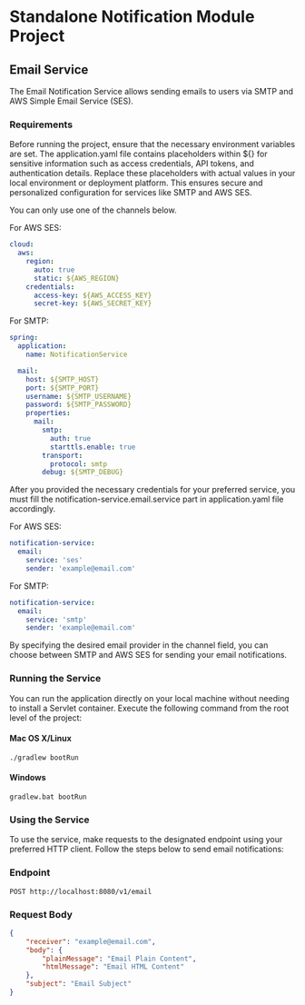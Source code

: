 # Standalone Notification Module Project

## Email Service
The Email Notification Service allows sending emails to users via SMTP and AWS Simple Email Service (SES).

### Requirements
Before running the project, ensure that the necessary environment variables are set.
The application.yaml file contains placeholders within ${} for sensitive information such as access credentials, API tokens, and authentication details. 
Replace these placeholders with actual values in your local environment or deployment platform.
This ensures secure and personalized configuration for services like SMTP and AWS SES.

You can only use one of the channels below.

For AWS SES:
```yaml
cloud:
  aws:
    region:
      auto: true
      static: ${AWS_REGION}
    credentials:
      access-key: ${AWS_ACCESS_KEY}
      secret-key: ${AWS_SECRET_KEY}
```

For SMTP:
```yaml
spring:
  application:
    name: NotificationService

  mail:
    host: ${SMTP_HOST}
    port: ${SMTP_PORT}
    username: ${SMTP_USERNAME}
    password: ${SMTP_PASSWORD}
    properties:
      mail:
        smtp:
          auth: true
          starttls.enable: true
        transport:
          protocol: smtp
        debug: ${SMTP_DEBUG}
```
After you provided the necessary credentials for your preferred service, you must fill the notification-service.email.service part in application.yaml file accordingly.

For AWS SES:
```yaml
notification-service:
  email:
    service: 'ses'
    sender: 'example@email.com'
```
For SMTP:
```yaml
notification-service:
  email:
    service: 'smtp'
    sender: 'example@email.com'
```
By specifying the desired email provider in the channel field, you can choose between SMTP and AWS SES for sending your email notifications.


### Running the Service
You can run the application directly on your local machine without needing to install a Servlet container.
Execute the following command from the root level of the project:

#### Mac OS X/Linux
```
./gradlew bootRun
```

#### Windows
```
gradlew.bat bootRun
```

### Using the Service
To use the service, make requests to the designated endpoint using your preferred HTTP client.
Follow the steps below to send email notifications:

### Endpoint
```
POST http://localhost:8080/v1/email
```

### Request Body
```json
{
    "receiver": "example@email.com",
    "body": {
        "plainMessage": "Email Plain Content",
        "htmlMessage": "Email HTML Content"
    },
    "subject": "Email Subject"
}
```